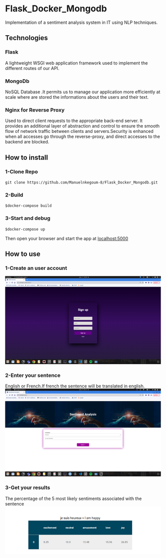 # Flask_Docker_Mongodb
Implementation of a sentiment analysis system in IT using NLP techniques.

## Technologies

### Flask 
A lightweight WSGI web application framework used to implement the different routes of our API.

### MongoDb
NoSQL Database .It permits us to manage our application more efficiently at scale where are stored the informations about the users and their text.

### Nginx for Reverse Proxy
Used to direct client requests to the appropriate back-end server. It provides an additional layer of abstraction and control to ensure the smooth flow of network traffic between clients and servers.Security is enhanced when all accesses go through the reverse-proxy, and direct accesses to the backend are blocked.


## How to install

### 1-Clone Repo
```shell
git clone https://github.com/Manuelnkegoum-8/Flask_Docker_Mongodb.git
```

### 2-Build
```shell
$docker-compose build
```
### 3-Start and debug
```shell
$docker-compose up
```
Then open your browser and start the app at [localhost:5000]()
## How to use
### 1-Create an user account
<img src='./static/signup.png'>

### 2-Enter your sentence
English or French.If french the sentence will be translated in english.
<img src='./static/login.png'>

### 3-Get your results
The percentage of the 5 most likely sentiments associated with the sentence
<img src='./static/pred.png'>


